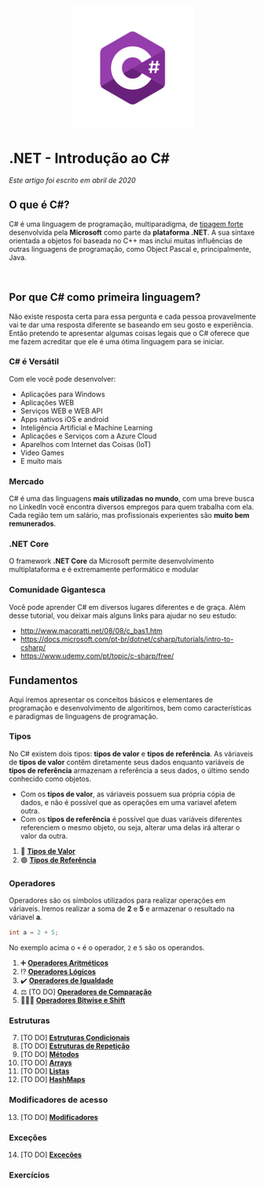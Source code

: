 <p align="center">
     <img src="/Images/csharp_logo.png" alt="C#" width="250px" />
</p>

# .NET - Introdução ao C# 
*Este artigo foi escrito em abril de 2020*

## O que é C#?

C# é uma linguagem de programação, multiparadigma, de [tipagem forte](https://github.com/Pampa-Devs/articles/blob/master/typing.md)
desenvolvida pela **Microsoft** como parte da **plataforma .NET**. A sua sintaxe orientada a objetos foi baseada no C++ mas inclui muitas influências de outras linguagens
de programação, como Object Pascal e, principalmente, Java.

<br>

## Por que C# como primeira linguagem?

Não existe resposta certa para essa pergunta e cada pessoa provavelmente vai te dar uma resposta diferente se baseando em seu gosto e experiência. 
Então pretendo te apresentar algumas coisas legais que o C# oferece que me fazem acreditar que ele é uma ótima linguagem para se iniciar.

### C# é Versátil

Com ele você pode desenvolver:
* Aplicações para Windows
* Aplicações WEB
* Serviços WEB e WEB API
* Apps nativos iOS e android
* Inteligência Artificial e Machine Learning
* Aplicações e Serviços com a Azure Cloud
* Aparelhos com Internet das Coisas (IoT) 
* Video Games
* E muito mais

### Mercado

C# é uma das linguagens **mais utilizadas no mundo**, com uma breve busca no LinkedIn você encontra diversos empregos para quem trabalha com ela.
Cada região tem um salário, mas profissionais experientes são **muito bem remunerados**.

### .NET Core

O framework **.NET Core** da Microsoft permite desenvolvimento multiplataforma e é extremamente performático e modular

### Comunidade Gigantesca

Você pode aprender C# em diversos lugares diferentes e de graça. Além desse tutorial, vou deixar mais alguns links para ajudar no seu estudo:
* http://www.macoratti.net/08/08/c_bas1.htm
* https://docs.microsoft.com/pt-br/dotnet/csharp/tutorials/intro-to-csharp/
* https://www.udemy.com/pt/topic/c-sharp/free/

## Fundamentos

Aqui iremos apresentar os conceitos básicos e elementares de programação e desenvolvimento de algoritimos, bem como características e paradigmas de linguagens de programação.

### Tipos
No C# existem dois tipos: **tipos de valor** e **tipos de referência**. As váriaveis de **tipos de valor** contêm diretamente seus dados
enquanto variáveis de **tipos de referência** armazenam a referência a seus dados, o último sendo conhecido como objetos. 
* Com os **tipos de valor**, as váriaveis possuem sua própria cópia de dados, e não é possível que as operações em uma variavel afetem outra.
* Com os **tipos de referência** é possível que duas variáveis diferentes referenciem o mesmo objeto, ou seja, alterar uma delas irá alterar o valor da outra.

1. 🔵 [**Tipos de Valor**](https://github.com/Pampa-Devs/4starters/blob/master/Fundamentals/csharp/value-types.md)
2. 🟢 [**Tipos de Referência**](https://github.com/Pampa-Devs/4starters/blob/master/Fundamentals/csharp/reference-types.md)

### Operadores

Operadores são os símbolos utilizados para realizar operações em váriaveis. Iremos realizar a soma de **2** e **5** e armazenar o resultado na váriavel **a**.
```C#
int a = 2 + 5;
```
No exemplo acima o `+` é o operador, `2` e `5` são os operandos.


1. ➕ [**Operadores Aritméticos**](https://github.com/Pampa-Devs/4starters/blob/master/Fundamentals/csharp/arithmetic-operators.md)
2. ⁉️ [**Operadores Lógicos**](https://github.com/Pampa-Devs/4starters/blob/master/Fundamentals/csharp/logical-operators.md)
3. ✔️ [**Operadores de Igualdade**](https://github.com/Pampa-Devs/4starters/blob/master/Fundamentals/csharp/equality-operators.md)
4. ⚖️ [TO DO] [**Operadores de Comparação**]()
5. 👨🏿‍💻 [**Operadores Bitwise e Shift**](https://github.com/Pampa-Devs/4starters/blob/master/Fundamentals/csharp/bitwise-shift-operators.md)

### Estruturas
7. [TO DO] [**Estruturas Condicionais**]()
8. [TO DO] [**Estruturas de Repetição**]()
9. [TO DO] [**Métodos**]()
10. [TO DO] [**Arrays**]()
11. [TO DO] [**Listas**]()
12. [TO DO] [**HashMaps**]()

### Modificadores de acesso
13. [TO DO] [**Modificadores**]()

### Exceções
14. [TO DO] [**Exceções**]()

### Exercícios

